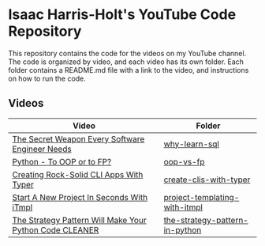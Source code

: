 # Isaac Harris-Holt's YouTube Code Repository

This repository contains the code for the videos on my YouTube channel. The 
code is organized by video, and each video has its own folder. Each folder
contains a README.md file with a link to the video, and instructions on how to
run the code.

## Videos

| Video                                                                                   | Folder                                                                 |
|-----------------------------------------------------------------------------------------|------------------------------------------------------------------------|
| [The Secret Weapon Every Software Engineer Needs](https://youtu.be/G0DB5fVqbeg)         | [why-learn-sql](./001-why-learn-sql)                                   |
| [Python - To OOP or to FP?](https://youtu.be/lNRBF6l8Jh4)                               | [oop-vs-fp](./002-oop-vs-fp)                                           |
| [Creating Rock-Solid CLI Apps With Typer](https://youtu.be/8-i3U_3Gxko)                 | [create-clis-with-typer](./003-create-clis-with-typer)                 |
| [Start A New Project In Seconds With iTmpl](https://youtu.be/uRLT9wTdqLM)               | [project-templating-with-itmpl](./004-project-templating-with-itmpl)   |
| [The Strategy Pattern Will Make Your Python Code CLEANER](https://youtu.be/hVLb3-OE3pM) | [the-strategy-pattern-in-python](./008-the-strategy-pattern-in-python) |
